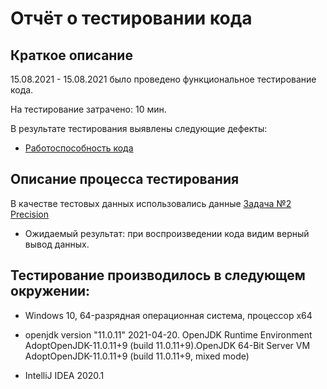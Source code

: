 # Отчёт о тестировании кода

## Краткое описание

15.08.2021 - 15.08.2021 было проведено функциональное тестирование кода.

На тестирование затрачено: 10 мин.

В результате тестирования выявлены следующие дефекты:

* [Работоспособность кода](https://github.com/Aleksei82713/java-code/issues/1#issue-971205155)

## Описание процесса тестирования

В качестве тестовых данных использовались данные [Задача №2 Precision](https://github.com/netology-code/javaqa-homeworks/tree/master/programming)

* Ожидаемый результат: при воспроизведении кода видим верный вывод данных.

## Тестирование производилось в следующем окружении:

* Windows 10, 64-разрядная операционная система, процессор x64

* openjdk version "11.0.11" 2021-04-20. OpenJDK Runtime Environment AdoptOpenJDK-11.0.11+9 (build 11.0.11+9).OpenJDK 64-Bit Server VM AdoptOpenJDK-11.0.11+9 (build 11.0.11+9, mixed mode)

* IntelliJ IDEA 2020.1